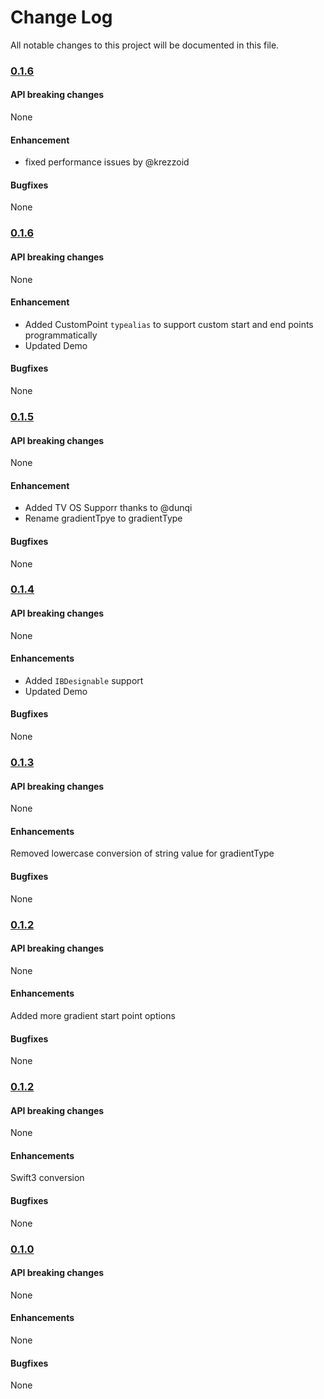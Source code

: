 # Change Log
All notable changes to this project will be documented in this file.

### [0.1.6](https://github.com/gkye/ComplimentaryGradientView/releases/tag/0.1.7)

#### API breaking changes
None
#### Enhancement
* fixed performance issues by @krezzoid

#### Bugfixes
None

### [0.1.6](https://github.com/gkye/ComplimentaryGradientView/releases/tag/0.1.6)

#### API breaking changes
None
#### Enhancement
* Added CustomPoint `typealias` to support custom start and end points programmatically
* Updated Demo
#### Bugfixes
None

### [0.1.5](https://github.com/gkye/ComplimentaryGradientView/releases/tag/0.1.5)

#### API breaking changes
None
#### Enhancement
* Added TV OS Supporr thanks to @dunqi
* Rename gradientTpye to gradientType
#### Bugfixes
None


### [0.1.4](https://github.com/gkye/ComplimentaryGradientView/releases/tag/0.1.4)

#### API breaking changes
None
#### Enhancements
* Added `IBDesignable` support
* Updated Demo
#### Bugfixes
None

### [0.1.3](https://github.com/gkye/ComplimentaryGradientView/releases/tag/0.1.3)

#### API breaking changes
None
#### Enhancements
Removed lowercase conversion of string value for gradientType
#### Bugfixes
None

### [0.1.2](https://github.com/gkye/ComplimentaryGradientView/releases/tag/0.1.2)

#### API breaking changes
None
#### Enhancements
Added more gradient start point options
#### Bugfixes
None

### [0.1.2](https://github.com/gkye/ComplimentaryGradientView/releases/tag/0.1.2)

#### API breaking changes
None
#### Enhancements
Swift3 conversion
#### Bugfixes
None


### [0.1.0](https://github.com/gkye/ComplimentaryGradientView/releases/tag/0.1.0)

#### API breaking changes
None
#### Enhancements
None
#### Bugfixes
None


